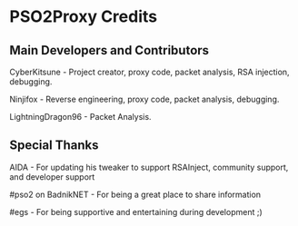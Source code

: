 # PSO2Proxy Credits
## Main Developers and Contributors
CyberKitsune - Project creator, proxy code, packet analysis, RSA injection, debugging.

Ninjifox - Reverse engineering, proxy code, packet analysis, debugging.

LightningDragon96 - Packet Analysis.

## Special Thanks
AIDA - For updating his tweaker to support RSAInject, community support, and developer support

#pso2 on BadnikNET - For being a great place to share information

#egs - For being supportive and entertaining during development ;)